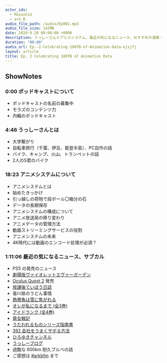 ```yaml
---
actor_ids:
  - MasashiU
  - ark_B
audio_file_path: /audio/Ep002.mp3
audio_file_size: 142MB
date: 2020-9-20 00:00:00 +0900
description: うっしーさんとアニメシステム、最近の気になるニュース、おすすめの漫画・ゲームなどについて話しました。
duration: "00:00"
audio_url: Ep--2-Celebrating-100TB-of-Animation-Data-ejsjfj
layout: article
title: Ep. 2 Celebrating 100TB of Animation Data
---
```


## ShowNotes

### 0:00 ポッドキャストについて

* ポッドキャストの名前の募集中
* モラズのコンテンツ力
* 内輪のポッドキャスト


### 4:46 うっしーさんとは

* 大学繋がり
* 自転車旅行（千葉、伊豆、能登半島）、PC自作の話
* バイク、キャンプ、火山、トランペットの話
* 2人のS君のバイク


### 18:23 アニメシステムについて

* アニメシステムとは
* 始めたきっかけ
* 引っ越しの荷物で段ボール〇箱分の石
* データの長期保存
* アニメシステムの構成について
* アニメ放送局の移り変わり
* アニメデータの管理方法
* 動画ストリーミングサービスの役割
* アニメシステムの未来
* 4K時代には動画のエンコード処理が必須？


### 1:11:06 最近の気になるニュース、サブカル

* PS5 の発売のニュース
* [劇場版ヴァイオレットエヴァーガーデン](http://violet-evergarden.jp/)
* [Oculus Quest 2](https://www.oculus.com/quest-2/?utm_source=gg&utm_medium=a_ps&utm_campaign=11066622616&utm_term=oculus%20quest%202&utm_content=464356735335&utm_parent=quest2&utm_ad=104309085050&utm_location=1009300&utm_location2=&utm_placement=kwd-957506354092&utm_adposition=&utm_device=c&utm_matchype=e&utm_feed=&) 発売
* [放課後ていぼう日誌](https://amzn.to/3iLzdEJ)
* 香川県のうどん事情
* [熱帯魚は雪に焦がれる](https://amzn.to/3iLzdEJ)
* [オレが私になるまで (全3巻)](https://amzn.to/33MSmjk)
* [アイドランク (全4巻)](https://amzn.to/32KzHpf)
* [竜女戦記](https://amzn.to/2RNs5f7)
* [うたわれるものシリーズ指南書](https://aquaplus.jp/uta/)
* [392 会社をうまくサボる方法](https://donguri.fm/n/n92ac9c62fd07)
* [ひろゆきチャンネル](https://www.youtube.com/channel/UC0yQ2h4gQXmVUFWZSqlMVOA)
* [うっしーブログ](http://masa-n.hatenablog.com/)
* 過酷な 600km 耐久ブルベの話
* ご感想は [#arkbfm](https://paper.dropbox.com/?q=%23arkbfm) まで
